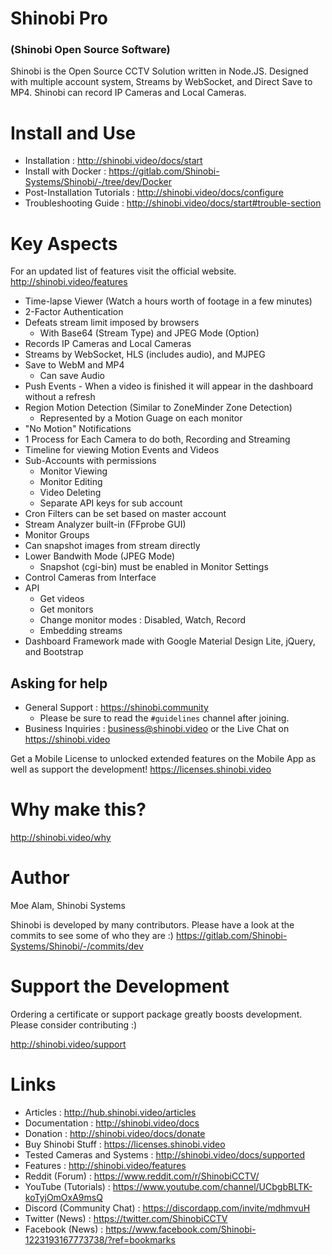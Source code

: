 # Shinobi Pro
### (Shinobi Open Source Software)

Shinobi is the Open Source CCTV Solution written in Node.JS. Designed with multiple account system, Streams by WebSocket, and Direct Save to MP4. Shinobi can record IP Cameras and Local Cameras.

# Install and Use

- Installation : http://shinobi.video/docs/start
- Install with Docker : https://gitlab.com/Shinobi-Systems/Shinobi/-/tree/dev/Docker
- Post-Installation Tutorials : http://shinobi.video/docs/configure
- Troubleshooting Guide : http://shinobi.video/docs/start#trouble-section

# Key Aspects

For an updated list of features visit the official website. http://shinobi.video/features

- Time-lapse Viewer (Watch a hours worth of footage in a few minutes)
- 2-Factor Authentication
- Defeats stream limit imposed by browsers
  - With Base64 (Stream Type) and JPEG Mode (Option)
- Records IP Cameras and Local Cameras
- Streams by WebSocket, HLS (includes audio), and MJPEG
- Save to WebM and MP4
  - Can save Audio
- Push Events - When a video is finished it will appear in the dashboard without a refresh
- Region Motion Detection (Similar to ZoneMinder Zone Detection)
  - Represented by a Motion Guage on each monitor
- "No Motion" Notifications
- 1 Process for Each Camera to do both, Recording and Streaming
- Timeline for viewing Motion Events and Videos
- Sub-Accounts with permissions
  - Monitor Viewing
  - Monitor Editing
  - Video Deleting
  - Separate API keys for sub account
- Cron Filters can be set based on master account
- Stream Analyzer built-in (FFprobe GUI)
- Monitor Groups
- Can snapshot images from stream directly
- Lower Bandwith Mode (JPEG Mode)
  - Snapshot (cgi-bin) must be enabled in Monitor Settings
- Control Cameras from Interface
- API
  - Get videos
  - Get monitors
  - Change monitor modes : Disabled, Watch, Record
  - Embedding streams
- Dashboard Framework made with Google Material Design Lite, jQuery, and Bootstrap

## Asking for help

- General Support : https://shinobi.community
    - Please be sure to read the `#guidelines` channel after joining.
- Business Inquiries : business@shinobi.video or the Live Chat on https://shinobi.video

Get a Mobile License to unlocked extended features on the Mobile App as well as support the development!
https://licenses.shinobi.video

# Why make this?

http://shinobi.video/why

# Author

Moe Alam, Shinobi Systems

Shinobi is developed by many contributors. Please have a look at the commits to see some of who they are :)
https://gitlab.com/Shinobi-Systems/Shinobi/-/commits/dev

# Support the Development

Ordering a certificate or support package greatly boosts development. Please consider contributing :)

http://shinobi.video/support

# Links

- Articles : http://hub.shinobi.video/articles
- Documentation : http://shinobi.video/docs
- Donation : http://shinobi.video/docs/donate
- Buy Shinobi Stuff : https://licenses.shinobi.video
- Tested Cameras and Systems : http://shinobi.video/docs/supported
- Features : http://shinobi.video/features
- Reddit (Forum) : https://www.reddit.com/r/ShinobiCCTV/
- YouTube (Tutorials) : https://www.youtube.com/channel/UCbgbBLTK-koTyjOmOxA9msQ
- Discord (Community Chat) : https://discordapp.com/invite/mdhmvuH
- Twitter (News) : https://twitter.com/ShinobiCCTV
- Facebook (News) : https://www.facebook.com/Shinobi-1223193167773738/?ref=bookmarks
